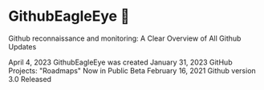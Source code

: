 # GithubEagleEye 🦅
Github reconnaissance and monitoring: A Clear Overview of All Github Updates


April 4, 2023           GithubEagleEye was created
January 31, 2023        GitHub Projects: "Roadmaps" Now in Public Beta
February 16, 2021       Github version 3.0 Released
